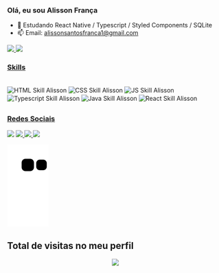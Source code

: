 ### Olá, eu sou Alisson França


- 🌱 Estudando React Native / Typescript / Styled Components / SQLite
- 📫 Email: alissonsantosfranca1@gmail.com

<div>
  <a href="https://beacons.ai/AlissonFranca846">
  <img height="180em" src="https://github-readme-stats.vercel.app/api?username=AlissonFranca846&show_icons=true&theme=dark&include_all_commits=true&count_private=true"/>
  <img height="180em" src="https://github-readme-stats.vercel.app/api/top-langs/?username=AlissonFranca846&layout=compact&langs_count=7&theme=dark"/>
 </div>
  
  <h3>Skills</h3>
  
<div style="display: inline-block; margin-right: 10px"> <br>
  <img align="center" alt="HTML Skill Alisson" height="30" width="40" src="https://cdn.jsdelivr.net/gh/devicons/devicon/icons/html5/html5-original.svg">
  <img align="center" alt="CSS Skill Alisson" height="30" width="40" src="https://cdn.jsdelivr.net/gh/devicons/devicon/icons/css3/css3-plain.svg">
  <img align="center" alt="JS Skill Alisson" height="30" width="40" src="https://cdn.jsdelivr.net/gh/devicons/devicon/icons/javascript/javascript-original.svg">
  <img align="center" alt="Typescript Skill Alisson" height="30" width="40" src="https://cdn.jsdelivr.net/gh/devicons/devicon/icons/typescript/typescript-original.svg">
  <img align="center" alt="Java Skill Alisson" height="30" width="40" src="https://cdn.jsdelivr.net/gh/devicons/devicon/icons/java/java-original.svg">
  <img align="center" alt="React Skill Alisson" height="30" width="40" src="https://cdn.jsdelivr.net/gh/devicons/devicon/icons/react/react-original.svg" />
          
  


</div>
  
  ##
  <h3>Redes Sociais</h3>
  <div>
    <a href="https://api.whatsapp.com/send?phone=5543998336324&text=Ol%C3%A1%20Daniel,%20gostamos%20do%20seu%20portif%C3%B3lio." target="_blank"> <img src="https://img.shields.io/badge/WhatsApp-25D366?style=for-the-badge&logo=whatsapp&logoColor=white" target="_blank"></a>
    <a href="mailto:alissonsantosfranca1@gmail.com" target="_blank"><img src="https://img.shields.io/badge/Gmail-D14836?style=for-the-badge&logo=gmail&logoColor=white" target="_blank"> </a>
    <a href="https://www.instagram.com/alisson_santos_franca/" target="_blank"><img src="https://img.shields.io/badge/Instagram-E4405F?style=for-the-badge&logo=instagram&logoColor=white" target="_blank"> </a>
    <a href="https://www.linkedin.com/in/AlissonFrança/" target="_blank"> <img src="https://img.shields.io/badge/LinkedIn-0077B5?style=for-the-badge&logo=linkedin&logoColor=white" target="_blank"></a>
  </div>
    
![Snake animation](https://github.com/AlissonFranca846/AlissonFranca846/blob/output/github-contribution-grid-snake.svg)
  
  ## Total de visitas no meu perfil <br>
 <p align="center"> 
   <img target="_blank" alingn="center" src="https://profile-counter.glitch.me/AlissonFranca846/count.svg" />
 </p>
